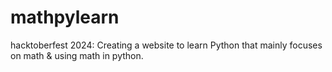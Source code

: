 # mathpylearn
hacktoberfest 2024: Creating a website to learn Python that mainly focuses on math &amp; using math in python.

